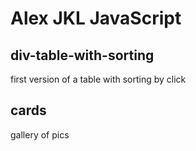 # Alex JKL JavaScript

## div-table-with-sorting
first version of a table with sorting by click

## cards
gallery of pics